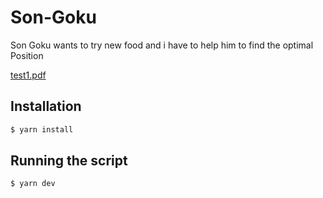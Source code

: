 # Son-Goku
Son Goku wants to try new food and i have to help him to find the optimal Position


[test1.pdf](https://github.com/fawzibazari/Son-Goku/files/11012068/test1.pdf)

## Installation
```bash
$ yarn install
```
## Running the script
```bash
$ yarn dev
```
